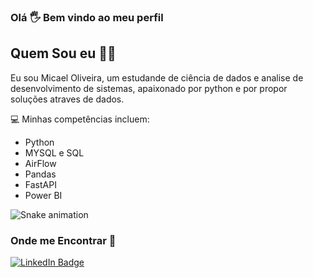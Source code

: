 ### Olá 🖐 Bem vindo ao meu perfil
## Quem Sou eu 🧔🏻 
Eu sou Micael Oliveira, um estudande de ciência de dados e analise de desenvolvimento de sistemas, apaixonado por python e por propor soluções atraves de dados.

💻 Minhas competências incluem:

- Python
- MYSQL e SQL
- AirFlow
- Pandas
- FastAPI
- Power BI

![Snake animation](https://github.com/seu-usuário-aqui/seu-usuário-aqui/blob/output/github-contribution-grid-snake.svg)

### Onde me Encontrar 📌
[![LinkedIn Badge](https://img.shields.io/badge/-MicaelOliveira-6495ED?style=flat-square&labelColor=6495ED&logo=linkedin&logoColor=white&link=https://www.linkedin.com/in/MicaelOliveira)](https://www.linkedin.com/in/micaeloliveira-ms)


